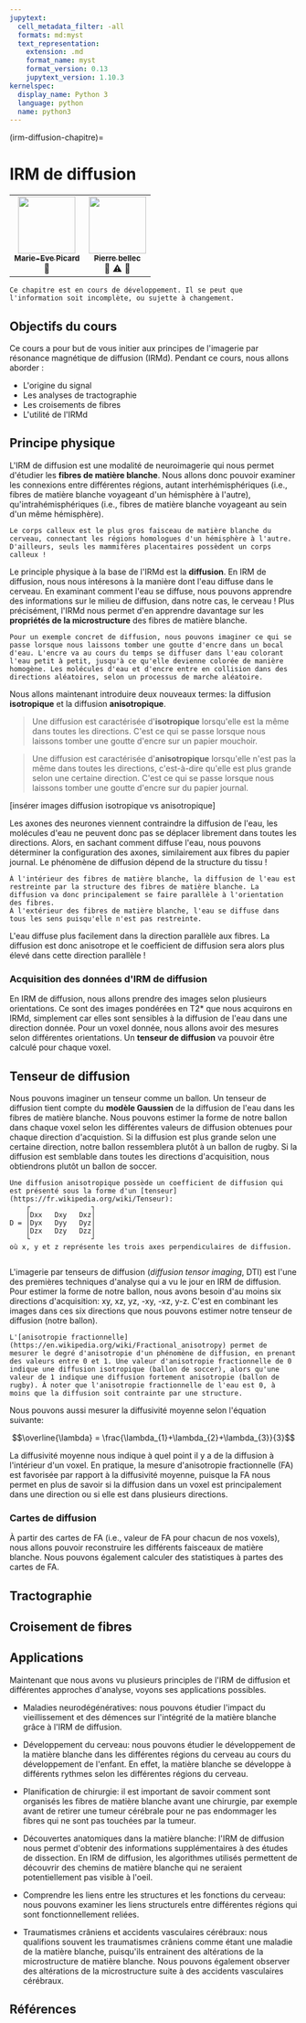 ```yaml
---
jupytext:
  cell_metadata_filter: -all
  formats: md:myst
  text_representation:
    extension: .md
    format_name: myst
    format_version: 0.13
    jupytext_version: 1.10.3
kernelspec:
  display_name: Python 3
  language: python
  name: python3
---
```

(irm-diffusion-chapitre)=
# IRM de diffusion
<table>
  <tr>
    <td align="center">
      <a href="https://github.com/me-pic">
        <img src="https://avatars.githubusercontent.com/u/77584086?v=4?s=100" width="100px;" alt=""/>
        <br /><sub><b>Marie-Eve Picard</b></sub>
      </a>
      <br />
        <a title="Contenu">🤔</a>
    </td>
    <td align="center">
      <a href="https://github.com/pbellec">
        <img src="https://avatars.githubusercontent.com/u/1670887?v=4?s=100" width="100px;" alt=""/>
        <br /><sub><b>Pierre bellec</b></sub>
      </a>
      <br />
        <a title="Contenu">🤔</a>
        <a title="Quizz">⚠️</a>
        <a title="Révision du texte">👀</a>
    </td>
  </tr>
</table>

```{warning}
Ce chapitre est en cours de développement. Il se peut que l'information soit incomplète, ou sujette à changement.
```

## Objectifs du cours

Ce cours a pour but de vous initier aux principes de l'imagerie par résonance magnétique de diffusion (IRMd). Pendant ce cours, nous allons aborder :

   - L'origine du signal
   - Les analyses de tractographie
   - Les croisements de fibres
   - L'utilité de l'IRMd


## Principe physique

L'IRM de diffusion est une modalité de neuroimagerie qui nous permet d'étudier les **fibres de matière blanche**. Nous allons donc pouvoir examiner les connexions entre différentes régions, autant interhémisphériques (i.e., fibres de matière blanche voyageant d'un hémisphère à l'autre), qu'intrahémisphériques (i.e., fibres de matière blanche voyageant au sein d'un même hémisphère).

```{admonition} Corps calleux
Le corps calleux est le plus gros faisceau de matière blanche du cerveau, connectant les régions homologues d'un hémisphère à l'autre. D'ailleurs, seuls les mammifères placentaires possèdent un corps calleux !
```

Le principle physique à la base de l'IRMd est la **diffusion**. En IRM de diffusion, nous nous intéresons à la manière dont l'eau diffuse dans le cerveau. En examinant comment l'eau se diffuse, nous pouvons apprendre des informations sur le milieu de diffusion, dans notre cas, le cerveau ! Plus précisément, l'IRMd nous permet d'en apprendre davantage sur les **propriétés de la microstructure** des fibres de matière blanche.

```{admonition} Une goutte d'encre dans un bocal d'eau...
Pour un exemple concret de diffusion, nous pouvons imaginer ce qui se passe lorsque nous laissons tomber une goutte d'encre dans un bocal d'eau. L'encre va au cours du temps se diffuser dans l'eau colorant l'eau petit à petit, jusqu'à ce qu'elle devienne colorée de manière homogène. Les molécules d'eau et d'encre entre en collision dans des directions aléatoires, selon un processus de marche aléatoire. 
```

Nous allons maintenant introduire deux nouveaux termes: la diffusion **isotropique** et la diffusion **anisotropique**.

> Une diffusion est caractérisée d'**isotropique** lorsqu'elle est la même dans toutes les directions. C'est ce qui se passe lorsque nous laissons tomber une goutte d'encre sur un papier mouchoir.

>  Une diffusion est caractérisée d'**anisotropique** lorsqu'elle n'est pas la même dans toutes les directions, c'est-à-dire qu'elle est plus grande selon une certaine direction. C'est ce qui se passe lorsque nous laissons tomber une goutte d'encre sur du papier journal.

[insérer images diffusion isotropique vs anisotropique]

Les axones des neurones viennent contraindre la diffusion de l'eau, les molécules d'eau ne peuvent donc pas se déplacer librement dans toutes les directions. Alors, en sachant comment diffuse l'eau, nous pouvons déterminer la configuration des axones, similairement aux fibres du papier journal. Le phénomène de diffusion dépend de la structure du tissu !

```{admonition} Que se passe-t-il à l'intérieur et à l'extérieur des fibres de matière blanche ?
À l'intérieur des fibres de matière blanche, la diffusion de l'eau est restreinte par la structure des fibres de matière blanche. La diffusion va donc principalement se faire parallèle à l'orientation des fibres.
À l'extérieur des fibres de matière blanche, l'eau se diffuse dans tous les sens puisqu'elle n'est pas restreinte.
```
L'eau diffuse plus facilement dans la direction parallèle aux fibres. La diffusion est donc anisotrope et le coefficient de diffusion sera alors plus élevé dans cette direction parallèle !

### Acquisition des données d'IRM de diffusion

En IRM de diffusion, nous allons prendre des images selon plusieurs orientations. Ce sont des images pondérées en T2* que nous acquirons en IRMd, simplement car elles sont sensibles à la diffusion de l'eau dans une direction donnée. Pour un voxel donnée, nous allons avoir des mesures selon différentes orientations. Un **tenseur de diffusion** va pouvoir être calculé pour chaque voxel.

## Tenseur de diffusion

Nous pouvons imaginer un tenseur comme un ballon. Un tenseur de diffusion tient compte du **modèle Gaussien** de la diffusion de l'eau dans les fibres de matière blanche. Nous pouvons estimer la forme de notre ballon dans chaque voxel selon les différentes valeurs de diffusion obtenues pour chaque direction d'acquistion. Si la diffusion est plus grande selon une certaine direction, notre ballon ressemblera plutôt à un ballon de rugby. Si la diffusion est semblable dans toutes les directions d'acquisition, nous obtiendrons plutôt un ballon de soccer.

```{admonition} Tenseur de diffusion sous forme mathématique
Une diffusion anisotropique possède un coefficient de diffusion qui est présenté sous la forme d'un [tenseur](https://fr.wikipedia.org/wiki/Tenseur):
    ┌               ┐
    │Dxx   Dxy   Dxz│
D = │Dyx   Dyy   Dyz│
    │Dzx   Dzy   Dzz│
    └               ┘
où x, y et z représente les trois axes perpendiculaires de diffusion.
```

```{admonition} Modèle Gaussien de diffusion de l'eau

```

L'imagerie par tenseurs de diffusion (*diffusion tensor imaging*, DTI) est l'une des premières techniques d'analyse qui a vu le jour en IRM de diffusion. Pour estimer la forme de notre ballon, nous avons besoin d'au moins six directions d'acquisition: xy, xz, yz, -xy, -xz, y-z. C'est en combinant les images dans ces six directions que nous pouvons estimer notre tenseur de diffusion (notre ballon).

```{admonition} Anisotropie fractionnelle (FA)
L'[anisotropie fractionnelle](https://en.wikipedia.org/wiki/Fractional_anisotropy) permet de mesurer le degré d'anisotropie d'un phénomène de diffusion, en prenant des valeurs entre 0 et 1. Une valeur d'anisotropie fractionnelle de 0 indique une diffusion isotropique (ballon de soccer), alors qu'une valeur de 1 indique une diffusion fortement anisotropie (ballon de rugby). À noter que l'anisotropie fractionnelle de l'eau est 0, à moins que la diffusion soit contrainte par une structure. 
```

Nous pouvons aussi mesurer la diffusivité moyenne selon l'équation suivante:

$$\overline{\lambda} = \frac{\lambda_{1}+\lambda_{2}+\lambda_{3}}{3}$$

La diffusivité moyenne nous indique à quel point il y a de la diffusion à l'intérieur d'un voxel. En pratique, la mesure d'anisotropie fractionnelle (FA) est favorisée par rapport à la diffusivité moyenne, puisque la FA nous permet en plus de savoir si la diffusion dans un voxel est principalement dans une direction ou si elle est dans plusieurs directions.

### Cartes de diffusion 

À partir des cartes de FA (i.e., valeur de FA pour chacun de nos voxels), nous allons pouvoir reconstruire les différents faisceaux de matière blanche. Nous pouvons également calculer des statistiques à partes des cartes de FA.
 
## Tractographie

## Croisement de fibres

## Applications

Maintenant que nous avons vu plusieurs principles de l'IRM de diffusion et différentes approches d'analyse, voyons ses applications possibles.

- Maladies neurodégénératives: nous pouvons étudier l'impact du vieillissement et des démences sur l'intégrité de la matière blanche grâce à l'IRM de diffusion.

- Développement du cerveau: nous pouvons étudier le développement de la matière blanche dans les différentes régions du cerveau au cours du développement de l'enfant. En effet, la matière blanche se développe à différents rythmes selon les différentes régions du cerveau.

- Planification de chirurgie: il est important de savoir comment sont organisés les fibres de matière blanche avant une chirurgie, par exemple avant de retirer une tumeur cérébrale pour ne pas endommager les fibres qui ne sont pas touchées par la tumeur.

- Découvertes anatomiques dans la matière blanche: l'IRM de diffusion nous permet d'obtenir des informations supplémentaires à des études de dissection. En IRM de diffusion, les algorithmes utilisés permettent de découvrir des chemins de matière blanche qui ne seraient potentiellement pas visible à l'oeil.

- Comprendre les liens entre les structures et les fonctions du cerveau: nous pouvons examiner les liens structurels entre différentes régions qui sont fonctionnellement reliées.

- Traumatismes crâniens et accidents vasculaires cérébraux: nous qualifions souvent les traumatismes crâniens comme étant une maladie de la matière blanche, puisqu'ils entrainent des altérations de la microstructure de matière blanche. Nous pouvons également observer des altérations de la microstructure suite à des accidents vasculaires cérébraux.

## Références
